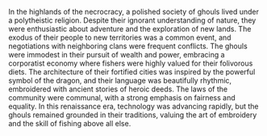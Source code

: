 In the highlands of the necrocracy, a polished society of ghouls lived under a polytheistic religion. Despite their ignorant understanding of nature, they were enthusiastic about adventure and the exploration of new lands. The exodus of their people to new territories was a common event, and negotiations with neighboring clans were frequent conflicts. The ghouls were immodest in their pursuit of wealth and power, embracing a corporatist economy where fishers were highly valued for their folivorous diets. The architecture of their fortified cities was inspired by the powerful symbol of the dragon, and their language was beautifully rhythmic, embroidered with ancient stories of heroic deeds. The laws of the community were communal, with a strong emphasis on fairness and equality. In this renaissance era, technology was advancing rapidly, but the ghouls remained grounded in their traditions, valuing the art of embroidery and the skill of fishing above all else.